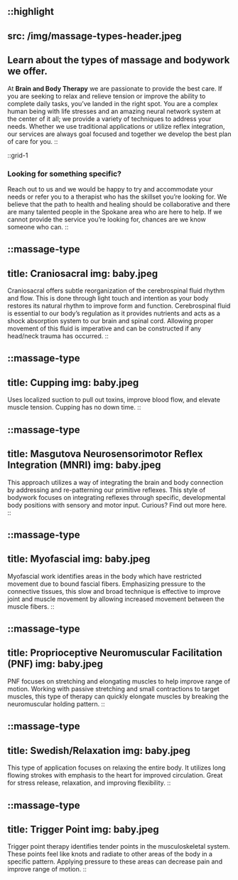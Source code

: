 ::highlight
---
src: /img/massage-types-header.jpeg
---
## Learn about the types of massage and bodywork we offer.

At **Brain and Body Therapy** we are passionate to provide the best care. If you are seeking to relax and relieve tension or improve the ability to complete daily tasks, you’ve landed in the right spot. You are a complex human being with life stresses and an amazing neural network system at the center of it all; we provide a variety of techniques to address your needs. Whether we use traditional applications or utilize reflex integration, our services are always goal focused and together we develop the best plan of care for you.
::

::grid-1
### Looking for something specific? 
Reach out to us and we would be happy to try and accommodate your needs or refer you to a therapist who has the skillset you’re looking for. We believe that the path to health and healing should be collaborative and there are many talented people in the Spokane area who are here to help. If we cannot provide the service you’re looking for, chances are we know someone who can.
:: 
<!-- end grid -->

<!-- start massage types -->
::massage-type
---
title: Craniosacral
img: baby.jpeg
---
Craniosacral offers subtle reorganization of the cerebrospinal fluid rhythm and flow. This is done through light touch and intention as your body restores its natural rhythm to improve form and function. Cerebrospinal fluid is essential to our body’s regulation as it provides nutrients and acts as a shock absorption system to our brain and spinal cord. Allowing proper movement of this fluid is imperative and can be constructed if any head/neck trauma has occurred. 
::

::massage-type
---
title: Cupping
img: baby.jpeg
---
Uses localized suction to pull out toxins, improve blood flow, and elevate muscle tension. Cupping has no down time.
::

::massage-type
---
title: Masgutova Neurosensorimotor Reflex Integration (MNRI)
img: baby.jpeg
---
This approach utilizes a way of integrating the brain and body connection by addressing and re-patterning our primitive reflexes. This style of bodywork focuses on integrating reflexes through specific, developmental body positions with sensory and motor input. Curious? Find out more here.
::

::massage-type
---
title: Myofascial
img: baby.jpeg
---
Myofascial work identifies areas in the body which have restricted movement due to bound fascial fibers. Emphasizing pressure to the connective tissues, this slow and broad technique is effective to improve joint and muscle movement by allowing increased movement between the muscle fibers.
::

::massage-type
---
title: Proprioceptive Neuromuscular Facilitation (PNF)
img: baby.jpeg
---
PNF focuses on stretching and elongating muscles to help improve range of motion. Working with passive stretching and small contractions to target muscles, this type of therapy can quickly elongate muscles by breaking the neuromuscular holding pattern.
::

::massage-type
---
title: Swedish/Relaxation
img: baby.jpeg
---
This type of application focuses on relaxing the entire body. It utilizes long flowing strokes with emphasis to the heart for improved circulation. Great for stress release, relaxation, and improving flexibility. 
::

::massage-type
---
title: Trigger Point
img: baby.jpeg
---
Trigger point therapy identifies tender points in the musculoskeletal system. These points feel like knots and radiate to other areas of the body in a specific pattern. Applying pressure to these areas can decrease pain and improve range of motion.
::
<!-- end massage types -->

